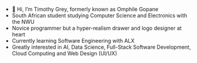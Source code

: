 - 👋 Hi, I’m Timothy Grey, formerly known as Omphile Gopane
- South African student studying Computer Science and Electronics with the NWU
- Novice programmer but a hyper-realism drawer and logo designer at heart
- Currently learning Software Engineering with ALX
- Greatly interested in AI, Data Science, Full-Stack Software Development, Cloud Computing and Web Design (UI/UX)
